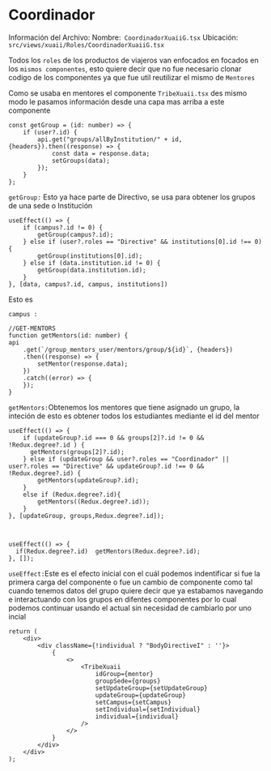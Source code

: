 # Coordinador


Información del Archivo:
Nombre:` CoordinadorXuaiiG.tsx`
Ubicación: `src/views/xuaii/Roles/CoordinadorXuaiiG.tsx`


Todos los `roles` de los productos de viajeros van enfocados en focados en los `mismos componentes`, esto quiere decir que no fue necesario clonar codigo de los componentes ya que fue util reutilizar el mismo de `Mentores`

Como se usaba en mentores el componente `TribeXuaii.tsx` des mismo modo le pasamos información desde una capa mas arriba a este componente 

<procedure title="" id="coordinador-">

    const getGroup = (id: number) => {
        if (user?.id) {
            api.get("groups/allByInstitution/" + id, {headers}).then((response) => {
                const data = response.data;
                setGroups(data);
            });
        }
    };

`getGroup:` Esto ya hace parte de Directivo, se usa para obtener los grupos de una sede o Institución

    useEffect(() => {
        if (campus?.id != 0) {
            getGroup(campus?.id);
        } else if (user?.roles == "Directive" && institutions[0].id !== 0) {
            getGroup(institutions[0].id);
        } else if (data.institution.id != 0) {
            getGroup(data.institution.id);
        }
    }, [data, campus?.id, campus, institutions])

Esto es 

`campus :` 

    //GET-MENTORS
    function getMentors(id: number) {
    api
        .get(`/group_mentors_user/mentors/group/${id}`, {headers})
        .then((response) => {
            setMentor(response.data);
        })
        .catch((error) => {
        });
    }
`getMentors:`Obtenemos los mentores que tiene asignado un grupo, la inteción de esto es obtener todos los estudiantes mediante el id del mentor


    useEffect(() => {
        if (updateGroup?.id === 0 && groups[2]?.id != 0 && !Redux.degree?.id ) {
          getMentors(groups[2]?.id);
        } else if (updateGroup && user?.roles == "Coordinador" || user?.roles == "Directive" && updateGroup?.id !== 0 && !Redux.degree?.id) {
            getMentors(updateGroup?.id);
        }
        else if (Redux.degree?.id){
            getMentors((Redux.degree?.id));
        }
    }, [updateGroup, groups,Redux.degree?.id]);



    useEffect(() => {
      if(Redux.degree?.id)  getMentors(Redux.degree?.id);
    }, []);

`useEffect:`Este es el efecto inicial con el cuál podemos indentificar si fue la primera carga del componente o fue un cambio de componente como tal
cuando tenemos datos del grupo quiere decir que ya estabamos navegando e interactuando con los grupos en difentes componentes por lo cual podemos continuar usando el actual sin necesidad de cambiarlo por uno incial

    return (
        <div>
            <div className={!individual ? "BodyDirectiveI" : ''}>
                {
                    <>
                        <TribeXuaii
                            idGroup={mentor}
                            groupSede={groups}
                            setUpdateGroup={setUpdateGroup}
                            updateGroup={updateGroup}
                            setCampus={setCampus}
                            setIndividual={setIndividual}
                            individual={individual}
                        />
                    </>
                }
            </div>
        </div>
    );


</procedure>























